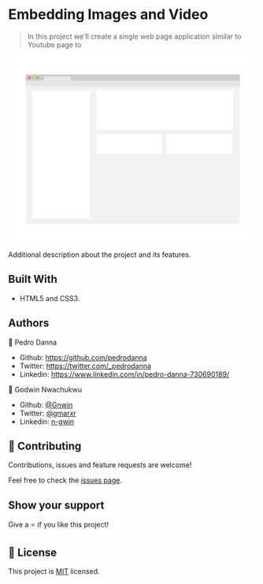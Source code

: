 # Embedding Images and Video

> In this project we'll create a single web page application similar to Youtube page to 

![screenshot](./app_screenshot.png)

Additional description about the project and its features.

## Built With

- HTML5 and CSS3.

## Authors

👤 Pedro Danna

- Github: https://github.com/pedrodanna
- Twitter: https://twitter.com/_pedrodanna
- Linkedin: https://www.linkedin.com/in/pedro-danna-730690189/

👤 Godwin Nwachukwu

- Github: [@Gnwin](https://github.com/Gnwin)
- Twitter: [@gmarxr](https://twitter.com/gmarxr)
- Linkedin: [n-gwin](https://linkedin.com/in/n-gwin)

## 🤝 Contributing

Contributions, issues and feature requests are welcome!

Feel free to check the [issues page](issues/).

## Show your support

Give a ⭐️ if you like this project!

## 📝 License

This project is [MIT](lic.url) licensed.
